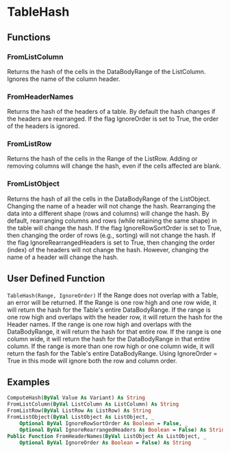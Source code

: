 # TableHash
## Functions
### FromListColumn
Returns the hash of the cells in the DataBodyRange of the ListColumn.
Ignores the name of the column header.
### FromHeaderNames
Returns the hash of the headers of a table.
By default the hash changes if the headers are rearranged.
If the flag IgnoreOrder is set to True, the order of the headers is ignored.
### FromListRow
Returns the hash of the cells in the Range of the ListRow.
Adding or removing columns will change the hash, even if the cells affected are blank.
### FromListObject
Returns the hash of all the cells in the DataBodyRange of the ListObject.
Changing the name of a header will not change the hash.
Rearranging the data into a different shape (rows and columns) will change the hash.
By default, rearranging columns and rows (while retaining the same shape) in the table will change the hash.
If the flag IgnoreRowSortOrder is set to True, then changing the order of rows (e.g., sorting) will not change the hash.
If the flag IgnoreRearrangedHeaders is set to True, then changing the order (index) of the headers will not change the hash. However, changing the name of a header will change the hash.
## User Defined Function
`TableHash(Range, IgnoreOrder)`
If the Range does not overlap with a Table, an error will be returned.
If the Range is one row high and one row wide, it will return the hash for the Table's entire DataBodyRange.
If the range is one row high and overlaps with the header row, it will return the hash for the Header names.
If the range is one row high and overlaps with the DataBodyRange, it will return the hash for that entire row.
If the range is one column wide, it will return the hash for the DataBodyRange in that entire column. 
If the range is more than one row high or one column wide, it will return the fash for the Table's entire DataBodyRange. Using IgnoreOrder = True in this mode will ignore both the row and column order.

## Examples
```vb
ComputeHash(ByVal Value As Variant) As String
FromListColumn(ByVal ListColumn As ListColumn) As String
FromListRow(ByVal ListRow As ListRow) As String
FromListObject(ByVal ListObject As ListObject, _
    Optional ByVal IgnoreRowSortOrder As Boolean = False, _
    Optional ByVal IgnoreRearrangedHeaders As Boolean = False) As String
Public Function FromHeaderNames(ByVal ListObject As ListObject, _
    Optional ByVal IgnoreOrder As Boolean = False) As String
```